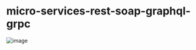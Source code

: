 # micro-services-rest-soap-graphql-grpc

![image](https://github.com/moussazoungrana/micro-services-rest-soap-graphql-grpc/assets/73730757/32c261dd-288f-48c7-b2ff-36a40f7bd292)
